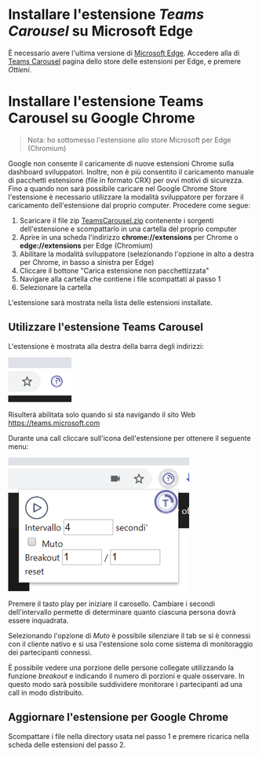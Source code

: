 # Installare l'estensione *Teams Carousel* su Microsoft Edge

È necessario avere l'ultima versione di [Microsoft Edge](https://www.microsoft.com/edge). Accedere alla di [Teams Carousel](https://microsoftedge.microsoft.com/addons/detail/oaoljfeoolhboidooldgbnefaeicneml) pagina dello store delle estensioni per Edge, e premere *Ottieni*.

# Installare l'estensione Teams Carousel su Google Chrome

> Nota: ho sottomesso l'estensione allo store Microsoft per Edge (Chromium)

Google non consente il caricamente di nuove estensioni Chrome sulla dashboard sviluppatori. Inoltre, non è più consentito il caricamento manuale di pacchetti estensione (file in formato CRX) per ovvi motivi di sicurezza. Fino a quando non sarà possibile caricare nel Google Chrome Store l'estensione è necessario utilizzare la modalità sviluppatore per forzare il caricamento dell'estensione dal proprio computer. Procedere come segue:    

1. Scaricare il file zip [TeamsCarousel.zip](https://github.com/Unipisa/TeamsCarousel/raw/master/packages/TeamsCarousel.zip) contenente i sorgenti dell'estensione e scompattarlo in una cartella del proprio computer
2. Aprire in una scheda l'indirizzo **chrome://extensions** per Chrome o **edge://extensions** per Edge (Chromium)
3. Abilitare la modalità sviluppatore (selezionando l'opzione in alto a destra per Chrome, in basso a sinistra per Edge)
4. Cliccare il bottone "Carica estensione non pacchettizzata"
5. Navigare alla cartella che contiene i file scompattati al passo 1
6. Selezionare la cartella

L'estensione sarà mostrata nella lista delle estensioni installate.

## Utilizzare l'estensione Teams Carousel

L'estensione è mostrata alla destra della barra degli indirizzi:

![Image](https://github.com/Unipisa/TeamsCarousel/raw/master/img/img1.png)

Risulterà abilitata solo quando si sta navigando il sito Web https://teams.microsoft.com

Durante una call cliccare sull'icona dell'estensione per ottenere il seguente menu:

![Image](https://github.com/Unipisa/TeamsCarousel/raw/master/img/img2.png)

Premere il tasto play per iniziare il carosello. Cambiare i secondi dell'intervallo permette di determinare quanto ciascuna persona dovrà essere inquadrata.

Selezionando l'opzione di *Muto* è possibile silenziare il tab se si è connessi con il cliente nativo e si usa l'estensione solo come sistema di monitoraggio dei partecipanti connessi.

È possibile vedere una porzione delle persone collegate utilizzando la funzione *breakout* e indicando il numero di porzioni e quale osservare. In questo modo sarà possibile suddividere monitorare i partecipanti ad una call in modo distribuito.

## Aggiornare l'estensione per Google Chrome

Scompattare i file nella directory usata nel passo 1 e premere ricarica nella scheda delle estensioni del passo 2.
